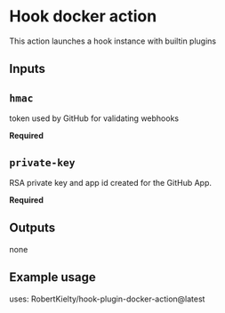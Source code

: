 # Hook docker action

This action launches a hook instance with builtin plugins

## Inputs

## `hmac`
token used by GitHub for validating webhooks

**Required**

## `private-key`
RSA private key and app id created for the GitHub App.

**Required**

## Outputs

none

## Example usage

uses: RobertKielty/hook-plugin-docker-action@latest
